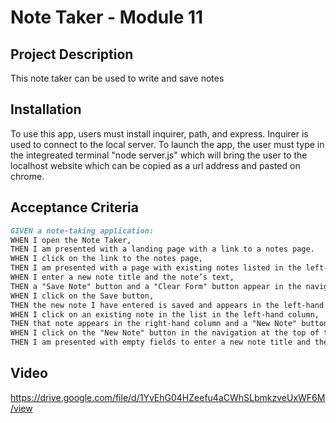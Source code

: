 # Note Taker - Module 11

## Project Description
This note taker can be used to write and save notes

## Installation
To use this app, users must install inquirer, path, and express. Inquirer is used to connect to the local server.
To launch the app, the user must type in the integreated terminal "node server.js" which will bring the user to the localhost website which can be copied as a url address and pasted on chrome.

## Acceptance Criteria 
```md
GIVEN a note-taking application:
WHEN I open the Note Taker,
THEN I am presented with a landing page with a link to a notes page.
WHEN I click on the link to the notes page,
THEN I am presented with a page with existing notes listed in the left-hand column, plus empty fields to enter a new note title and the note’s text in the right-hand column.
WHEN I enter a new note title and the note’s text,
THEN a "Save Note" button and a "Clear Form" button appear in the navigation at the top of the page.
WHEN I click on the Save button,
THEN the new note I have entered is saved and appears in the left-hand column with the other existing notes and the buttons in the navigation disappear.
WHEN I click on an existing note in the list in the left-hand column,
THEN that note appears in the right-hand column and a "New Note" button appears in the navigation.
WHEN I click on the "New Note" button in the navigation at the top of the page,
THEN I am presented with empty fields to enter a new note title and the note’s text in the right-hand column and the button disappears.
```

## Video
https://drive.google.com/file/d/1YvEhG04HZeefu4aCWhSLbmkzveUxWF6M/view 